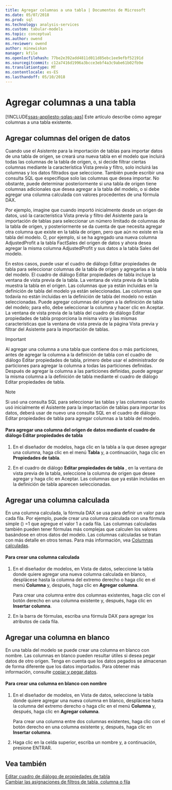 ```yaml
---
title: Agregar columnas a una tabla | Documentos de Microsoft
ms.date: 05/07/2018
ms.prod: sql
ms.technology: analysis-services
ms.custom: tabular-models
ms.topic: conceptual
ms.author: owend
ms.reviewer: owend
author: minewiskan
manager: kfile
ms.openlocfilehash: 77be2e392add4811d011d85ebc1ee9efbf52191d
ms.sourcegitcommit: c12a7416d1996a3bcce3ebf4a3c9abe61b02fb9e
ms.translationtype: MT
ms.contentlocale: es-ES
ms.lasthandoff: 05/10/2018
---
```

# <a name="add-columns-to-a-table"></a>Agregar columnas a una tabla
[!INCLUDE[ssas-appliesto-sqlas-aas](../../includes/ssas-appliesto-sqlas-aas.md)]
  Este artículo describe cómo agregar columnas a una tabla existente.  
  
## <a name="add-columns-from-the-datasource"></a>Agregar columnas del origen de datos  
 Cuando use el Asistente para la importación de tablas para importar datos de una tabla de origen, se creará una nueva tabla en el modelo que incluirá todas las columnas de la tabla de origen, o, si decide filtrar ciertas columnas mediante la característica Vista previa y filtro, solo incluirá las columnas y los datos filtrados que seleccione. También puede escribir una consulta SQL que especifique solo las columnas que desea importar. No obstante, puede determinar posteriormente si una tabla de origen tiene columnas adicionales que desea agregar a la tabla del modelo, o si debe agregar una columna calculada con valores procedentes de una fórmula DAX.  
  
 Por ejemplo, imagine que cuando importó inicialmente desde un origen de datos, usó la característica Vista previa y filtro del Asistente para la importación de tablas para seleccionar un número limitado de columnas de la tabla de origen, y posteriormente se da cuenta de que necesita agregar otra columna que existe en la tabla de origen, pero que aún no existe en la tabla del modelo. O, por ejemplo, si se ha agregado una nueva columna AdjustedProfit a la tabla FactSales del origen de datos y ahora desea agregar la misma columna AdjustedProfit y sus datos a la tabla Sales del modelo.  
  
 En estos casos, puede usar el cuadro de diálogo Editar propiedades de tabla para seleccionar columnas de la tabla de origen y agregarlas a la tabla del modelo. El cuadro de diálogo Editar propiedades de tabla incluye la ventana de vista previa de la tabla. La ventana de vista previa de la tabla muestra la tabla en el origen. Las columnas que ya están incluidas en la definición de tabla del modelo ya están seleccionadas. Las columnas que todavía no están incluidas en la definición de tabla del modelo no están seleccionadas. Puede agregar columnas del origen a la definición de tabla del modelo; para ello, debe seleccionar la columna y hacer clic en Aceptar. La ventana de vista previa de la tabla del cuadro de diálogo Editar propiedades de tabla proporciona la misma vista y las mismas características que la ventana de vista previa de la página Vista previa y filtrar del Asistente para la importación de tablas.  
  
> [!IMPORTANT]  
>  Al agregar una columna a una tabla que contiene dos o más particiones, antes de agregar la columna a la definición de tabla con el cuadro de diálogo Editar propiedades de tabla, primero debe usar el administrador de particiones para agregar la columna a todas las particiones definidas. Después de agregar la columna a las particiones definidas, puede agregar la misma columna a la definición de tabla mediante el cuadro de diálogo Editar propiedades de tabla.  
  
> [!NOTE]  
>  Si usó una consulta SQL para seleccionar las tablas y las columnas cuando usó inicialmente el Asistente para la importación de tablas para importar los datos, deberá usar de nuevo una consulta SQL en el cuadro de diálogo Editar propiedades de tabla para agregar columnas a la tabla del modelo.  
  
#### <a name="to-add-a-column-from-the-data-source-by-using-the-edit-table-properties-dialog-box"></a>Para agregar una columna del origen de datos mediante el cuadro de diálogo Editar propiedades de tabla  
  
1.  En el diseñador de modelos, haga clic en la tabla a la que desee agregar una columna, haga clic en el menú **Tabla** y, a continuación, haga clic en  **Propiedades de tabla**.  
  
2.  En el cuadro de diálogo **Editar propiedades de tabla** , en la ventana de vista previa de la tabla, seleccione la columna de origen que desee agregar y haga clic en Aceptar. Las columnas que ya están incluidas en la definición de tabla aparecen seleccionadas.  
  
## <a name="add-a-calculated-column"></a>Agregar una columna calculada  
 En una columna calculada, la fórmula DAX se usa para definir un valor para cada fila. Por ejemplo, puede crear una columna calculada con una fórmula simple () =1 que agregue el valor 1 a cada fila. Las columnas calculadas también pueden tener fórmulas más complejas que calculen los valores basándose en otros datos del modelo. Las columnas calculadas se tratan con más detalle en otros temas. Para más información, vea [Columnas calculadas](../../analysis-services/tabular-models/ssas-calculated-columns.md).  
  
#### <a name="to-create-a-calculated-column"></a>Para crear una columna calculada  
  
1.  En el diseñador de modelos, en Vista de datos, seleccione la tabla donde quiere agregar una nueva columna calculada en blanco, desplácese hasta la columna del extremo derecho o haga clic en el menú **Columna** y, después, haga clic en **Agregar columna**.  
  
     Para crear una columna entre dos columnas existentes, haga clic con el botón derecho en una columna existente y, después, haga clic en **Insertar columna**.  
  
2.  En la barra de fórmulas, escriba una fórmula DAX para agregar los atributos de cada fila.  
  
## <a name="add-a-blank-column"></a>Agregar una columna en blanco  
 En una tabla del modelo se puede crear una columna en blanco con nombre. Las columnas en blanco pueden resultar útiles si desea pegar datos de otro origen. Tenga en cuenta que los datos pegados se almacenan de forma diferente que los datos importados. Para obtener más información, consulte [copiar y pegar datos](../../analysis-services/tabular-models/ssas-import-data-copy-and-paste-data.md).  
  
#### <a name="to-create-a-named-blank-column"></a>Para crear una columna en blanco con nombre  
  
1.  En el diseñador de modelos, en Vista de datos, seleccione la tabla donde quiere agregar una nueva columna en blanco, desplácese hasta la columna del extremo derecho o haga clic en el menú **Columna** y, después, haga clic en **Agregar columna**.  
  
     Para crear una columna entre dos columnas existentes, haga clic con el botón derecho en una columna existente y, después, haga clic en **Insertar columna**.  
  
2.  Haga clic en la celda superior, escriba un nombre y, a continuación, presione ENTRAR.  
  
## <a name="see-also"></a>Vea también  
 [Editar cuadro de diálogo de propiedades de tabla](http://msdn.microsoft.com/library/8d913e83-7246-44cc-8fc7-31729023c0d8)   
 [Cambiar las asignaciones de filtros de tabla, columna o fila](../../analysis-services/tabular-models/change-table-column-or-row-filter-mappings-ssas-tabular.md)  
  
  
